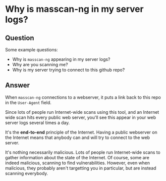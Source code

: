 # Why is masscan-ng in my server logs?

## Question

Some example questions:
* Why is `masscan-ng` appearing in my server logs?
* Why are you scanning me?
* Why is my server trying to connect to this github repo?

## Answer

When `masscan-ng` connections to a webserver, it puts a link
back to this repo in the `User-Agent` field.

Since lots of people run Internet-wide scans using this tool,
and an Internet wide scan hits every public web server, you'll
see this appear in your web server logs several times a day.

It's the **end-to-end** principle of the Internet. Having a public
webserver on the Internet means that anybody can and will try to
connect to the web server.

It's nothing necessarily malicious. Lots of people run Internet-wide
scans to gather information about the state of the Internet. Of course,
some are indeed malicious, scanning to find vulnerabilities. However,
even when malicious, they probably aren't targetting you in particular,
but are instead scanning everybody.

